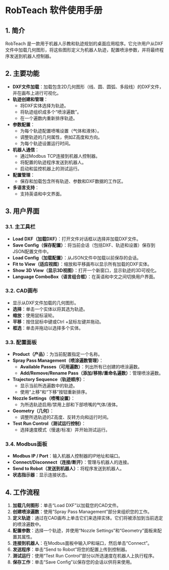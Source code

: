 # RobTeach 软件使用手册

## 1. 简介

RobTeach 是一款用于机器人示教和轨迹规划的桌面应用程序。它允许用户从DXF文件中加载几何图形，将这些图形定义为机器人轨迹，配置喷涂参数，并将最终程序发送到机器人控制器。

## 2. 主要功能

- **DXF文件加载**：加载包含2D几何图形（线、圆、圆弧、多段线）的DXF文件，并在画布上进行可视化。
- **轨迹创建和管理**：
    - 将DXF实体选择为轨迹。
    - 将轨迹组织成多个“喷涂遍数”。
    - 在一个遍数内重新排序轨迹。
- **参数配置**：
    - 为每个轨迹配置喷嘴设置（气体和液体）。
    - 调整轨迹的几何属性，例如Z高度和方向。
    - 为每个轨迹设置运行时间。
- **机器人通信**：
    - 通过Modbus TCP连接到机器人控制器。
    - 将配置的轨迹程序发送到机器人。
    - 启动和监控机器上的测试运行。
- **配置管理**：
    - 保存和加载包含所有轨迹、参数和DXF数据的工作区。
- **多语言支持**：
    - 支持英语和中文界面。

## 3. 用户界面

### 3.1. 主工具栏

- **Load DXF（加载DXF）**：打开文件对话框以选择并加载DXF文件。
- **Save Config（保存配置）**：将当前会话（包括DXF、轨迹和设置）保存到JSON配置文件中。
- **Load Config（加载配置）**：从JSON文件中加载以前保存的会话。
- **Fit to View（适应视图）**：缩放和平移画布以显示所有加载的DXF实体。
- **Show 3D View（显示3D视图）**：打开一个新窗口，显示轨迹的3D可视化。
- **Language ComboBox（语言组合框）**：在英语和中文之间切换用户界面。

### 3.2. CAD画布

- 显示从DXF文件加载的几何图形。
- **选择**：单击一个实体以将其选为轨迹。
- **缩放**：使用鼠标滚轮。
- **平移**：按住鼠标中键或Ctrl +鼠标左键并拖动。
- **框选**：单击并拖动以选择多个实体。

### 3.3. 配置面板

- **Product（产品）**：为当前配置指定一个名称。
- **Spray Pass Management（喷涂遍数管理）**：
    - **Available Passes（可用遍数）**：列出所有已创建的喷涂遍数。
    - **Add/Remove/Rename Pass（添加/移除/重命名遍数）**：管理喷涂遍数。
- **Trajectory Sequence（轨迹顺序）**：
    - 显示当前所选遍数中的轨迹。
    - 使用“上移”和“下移”按钮重新排序。
- **Nozzle Settings（喷嘴设置）**：
    - 为所选轨迹启用/禁用上部和下部喷嘴的气体/液体。
- **Geometry（几何）**：
    - 调整所选轨迹的Z高度、反转方向和运行时间。
- **Test Run Control（测试运行控制）**：
    - 选择速度模式（慢速/标准）并开始测试运行。

### 3.4. Modbus面板

- **Modbus IP / Port**：输入机器人控制器的IP地址和端口。
- **Connect/Disconnect（连接/断开）**：管理与机器人的连接。
- **Send to Robot（发送到机器人）**：将程序发送到机器人。
- **状态指示器**：显示连接状态。

## 4. 工作流程

1. **加载几何图形**：单击“Load DXF”以加载您的CAD文件。
2. **创建喷涂遍数**：使用“Spray Pass Management”部分来组织您的工作。
3. **定义轨迹**：通过在CAD画布上单击它们来选择实体。它们将被添加到当前选定的喷涂遍数中。
4. **配置参数**：选择一个轨迹，并使用“Nozzle Settings”和“Geometry”面板来配置其属性。
5. **连接到机器人**：在Modbus面板中输入IP和端口，然后单击“Connect”。
6. **发送程序**：单击“Send to Robot”将您的配置上传到控制器。
7. **测试运行**：使用“Test Run Control”部分以所选速度在机器人上执行程序。
8. **保存工作**：单击“Save Config”以保存您的会话以供将来使用。
